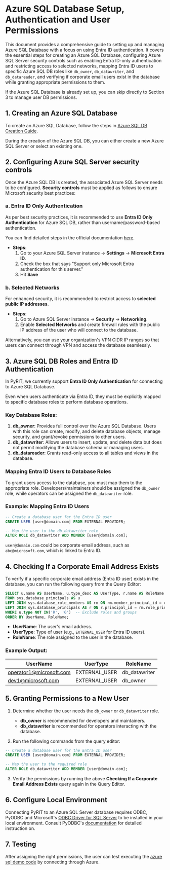
# Azure SQL Database Setup, Authentication and User Permissions

This document provides a comprehensive guide to setting up and managing Azure SQL Database with a focus on using Entra ID authentication. It covers the essential steps for creating an Azure SQL Database, configuring Azure SQL Server security controls such as enabling Entra ID-only authentication and restricting access to selected networks, mapping Entra ID users to specific Azure SQL DB roles like `db_owner`, `db_datawriter`, and `db_datareader`, and verifying if corporate email users exist in the database while granting appropriate permissions to them.

If the Azure SQL Database is already set up, you can skip directly to Section 3 to manage user DB permissions.

## 1. Creating an Azure SQL Database

To create an Azure SQL Database, follow the steps in [Azure SQL DB Creation Guide](https://learn.microsoft.com/en-us/azure/azure-sql/database/authentication-azure-ad-only-authentication?view=azuresql&tabs=azure-cli).

During the creation of the Azure SQL DB, you can either create a new Azure SQL Server or select an existing one.

## 2. Configuring Azure SQL Server security controls

Once the Azure SQL DB is created, the associated Azure SQL Server needs to be configured. **Security controls** must be applied as follows to ensure Microsoft security best practices:

### a. Entra ID Only Authentication

As per best security practices, it is recommended to use **Entra ID Only Authentication** for Azure SQL DB, rather than username/password-based authentication.

You can find detailed steps in the official documentation [here](https://learn.microsoft.com/en-us/azure/azure-sql/database/authentication-azure-ad-only-authentication?view=azuresql&tabs=azure-cli).

- **Steps**:
  1. Go to your Azure SQL Server instance -> **Settings** -> **Microsoft Entra ID**.
  2. Check the box that says "Support only Microsoft Entra authentication for this server."
  3. Hit **Save**

### b. Selected Networks

For enhanced security, it is recommended to restrict access to **selected public IP addresses**.

- **Steps**:
  1. Go to Azure SQL Server instance -> **Security** -> **Networking**.
  2. Enable **Selected Networks** and create firewall rules with the public IP address of the user who will connect to the database.

Alternatively, you can use your organization's VPN CIDR IP ranges so that users can connect through VPN and access the database seamlessly.

## 3. Azure SQL DB Roles and Entra ID Authentication

In PyRIT, we currently support **Entra ID Only Authentication** for connecting to Azure SQL Database.

Even when users authenticate via Entra ID, they must be explicitly mapped to specific database roles to perform database operations.

### Key Database Roles:

1. **db_owner**: Provides full control over the Azure SQL Database. Users with this role can create, modify, and delete database objects, manage security, and grant/revoke permissions to other users.
2. **db_datawriter**: Allows users to insert, update, and delete data but does not permit modifying the database schema or managing users.
3. **db_datareader**: Grants read-only access to all tables and views in the database.

### Mapping Entra ID Users to Database Roles

To grant users access to the database, you must map them to the appropriate role. Developers/maintainers should be assigned the `db_owner` role, while operators can be assigned the `db_datawriter` role.

### Example: Mapping Entra ID Users

```sql
-- Create a database user for the Entra ID user
CREATE USER [user@domain.com] FROM EXTERNAL PROVIDER;

-- Map the user to the db_datawriter role
ALTER ROLE db_datawriter ADD MEMBER [user@domain.com];
```

`user@domain.com` could be corporate email address, such as `abc@microsoft.com`, which is linked to Entra ID.

## 4. Checking If a Corporate Email Address Exists

To verify if a specific corporate email address (Entra ID user) exists in the database, you can run the following query from the Query Editor:

```sql
SELECT u.name AS UserName, u.type_desc AS UserType, r.name AS RoleName
FROM sys.database_principals AS u
LEFT JOIN sys.database_role_members AS rm ON rm.member_principal_id = u.principal_id
LEFT JOIN sys.database_principals AS r ON r.principal_id = rm.role_principal_id
WHERE u.type NOT IN('R', 'G')  -- Exclude roles and groups
ORDER BY UserName, RoleName;
```

- **UserName**: The user's email address.
- **UserType**: Type of user (e.g., `EXTERNAL_USER` for Entra ID users).
- **RoleName**: The role assigned to the user in the database.

### Example Output:

| UserName           | UserType      | RoleName    |
|--------------------|---------------|-------------|
| operator1@microsoft.com    | EXTERNAL_USER | db_datawriter |
| dev1@microsoft.com  | EXTERNAL_USER      | db_owner  |

## 5. Granting Permissions to a New User

1. Determine whether the user needs the `db_owner` or `db_datawriter` role.
   - **db_owner** is recommended for developers and maintainers.
   - **db_datawriter** is recommended for operators interacting with the database.

2. Run the following commands from the query editor:

```sql
-- Create a database user for the Entra ID user
CREATE USER [user@domain.com] FROM EXTERNAL PROVIDER;

-- Map the user to the required role
ALTER ROLE db_datawriter ADD MEMBER [user@domain.com];
```

3. Verify the permissions by running the above **Checking If a Corporate Email Address Exists** query again in the Query Editor.

## 6. Configure Local Environment

Connecting PyRIT to an Azure SQL Server database requires ODBC, PyODBC and Microsoft's [ODBC Driver for SQL Server](https://learn.microsoft.com/en-us/sql/connect/odbc/download-odbc-driver-for-sql-server?view=sql-server-ver16) to be installed in your local environment. Consult PyODBC's [documentation](https://github.com/mkleehammer/pyodbc/wiki) for detailed instruction on.

## 7. Testing

After assigning the right permissions, the user can test executing the [azure sql demo code](../code/memory/6_azure_sql_memory.ipynb) by connecting through Azure.
